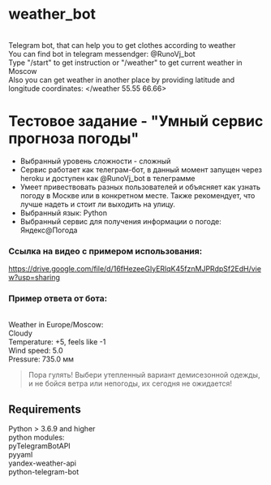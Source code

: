 # weather_bot
<br/>Telegram bot, that can help you to get clothes according to weather
<br/>You can find bot in telegram messendger: @RunoVj_bot
<br/>Type "/start" to get instruction or "/weather" to get current weather in Moscow
<br/> Also you can get weather in another place by providing latitude and longitude coordinates: 
</weather 55.55 66.66>

# Тестовое задание - "Умный сервис прогноза погоды"
- Выбранный уровень сложности - сложный
- Сервис работает как телеграм-бот, в данный момент запущен через heroku и доступен как @RunoVj_bot в телеграмме
- Умеет привествовать разных пользователей и объясняет как узнать погоду в Москве или в конкретном месте. Также рекомендует, что лучше надеть и стоит ли выходить на улицу. 
- Выбранный язык: Python
- Выбранный сервис для получения информации о погоде: Яндекс@Погода

### Ссылка на видео с примером использования:
https://drive.google.com/file/d/16fHezeeGIyERlqK45fznMJPRdpSf2EdH/view?usp=sharing

### Пример ответа от бота:

<br/> Weather in Europe/Moscow:
<br/>    Cloudy
<br/>    Temperature: +5, feels like -1
<br/>    Wind speed: 5.0
<br/>    Pressure: 735.0 мм

>Пора гулять! Выбери утепленный вариант демисезонной одежды, и не бойся ветра или непогоды, их сегодня не ожидается!


## Requirements
Python > 3.6.9 and higher
<br/> python modules:
<br/> pyTelegramBotAPI
<br/> pyyaml
<br/> yandex-weather-api
<br/> python-telegram-bot
